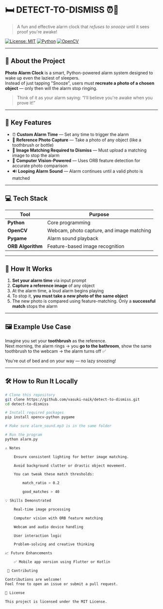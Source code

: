 # 🛏️ DETECT-TO-DISMISS ⏰📸  
> A fun and effective alarm clock that *refuses to snooze* until it sees proof you're awake!

[![License: MIT](https://img.shields.io/badge/License-MIT-yellow.svg)](LICENSE)
[![Python](https://img.shields.io/badge/Python-3.8%2B-blue)](#)
[![OpenCV](https://img.shields.io/badge/OpenCV-Computer_Vision-green)](#)

---

## 📌 About the Project

**Photo Alarm Clock** is a smart, Python-powered alarm system designed to wake up even the laziest of sleepers.  
Instead of just tapping "Snooze", users must **recreate a photo of a chosen object** — only then will the alarm stop ringing.

> Think of it as your alarm saying: “I’ll believe you're awake when you prove it!”

---

## 🧠 Key Features

- ⏰ **Custom Alarm Time** — Set any time to trigger the alarm  
- 📸 **Reference Photo Capture** — Take a photo of any object (like a toothbrush or bottle)  
- 🔄 **Image Matching Required to Dismiss** — Must upload a matching image to stop the alarm  
- 🤖 **Computer Vision-Powered** — Uses ORB feature detection for accurate photo comparison  
- 🔊 **Looping Alarm Sound** — Alarm continues until a valid photo is matched

---

## 💻 Tech Stack

| Tool | Purpose |
|------|---------|
| **Python** | Core programming |
| **OpenCV** | Webcam, photo capture, and image matching |
| **Pygame** | Alarm sound playback |
| **ORB Algorithm** | Feature-based image recognition |

---

## 🚀 How It Works

1. **Set your alarm time** via input prompt
2. **Capture a reference image** of any object
3. At the alarm time, a loud alarm begins playing
4. To stop it, **you must take a new photo of the same object**
5. The new photo is compared using feature-matching. Only a **successful match** stops the alarm

---

## 🖼️ Example Use Case

Imagine you set your **toothbrush** as the reference.  
Next morning, the alarm rings → you **go to the bathroom**, show the same toothbrush to the webcam → the alarm turns off ✅

You're out of bed and on your way — no lazy snoozing!

---

## 🛠️ How to Run It Locally

```bash
# Clone this repository
git clone https://github.com/vasuki-naik/detect-to-dismiss.git
cd detect-to-dismiss

# Install required packages
pip install opencv-python pygame

# Make sure alarm_sound.mp3 is in the same folder

# Run the program
python alarm.py

⚠️ Notes

    Ensure consistent lighting for better image matching.

    Avoid background clutter or drastic object movement.

    You can tweak these match thresholds:

        match_ratio > 0.2

        good_matches > 40

💡 Skills Demonstrated

    Real-time image processing

    Computer vision with ORB feature matching

    Webcam and audio device handling

    User interaction logic

    Problem-solving and creative thinking

📈 Future Enhancements

    ✅ Mobile app version using Flutter or Kotlin

 🤝 Contributing

Contributions are welcome!
Feel free to open an issue or submit a pull request.

📜 License

This project is licensed under the MIT License.
